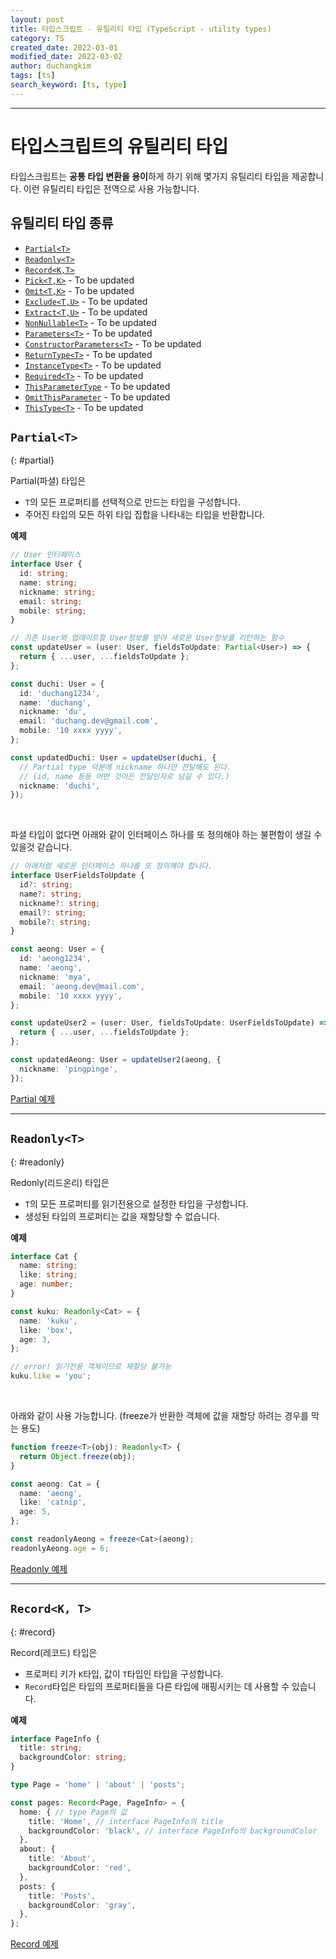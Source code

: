 ```yaml
---
layout: post
title: 타입스크립트 - 유틸리티 타입 (TypeScript - utility types)
category: TS
created_date: 2022-03-01
modified_date: 2022-03-02
author: duchangkim
tags: [ts]
search_keyword: [ts, type]
---
```

***

# 타입스크립트의 유틸리티 타입
타입스크립트는 **공통 타입 변환을 용이**하게 하기 위해 몇가지 유틸리티 타입을 제공합니다. 이런 유틸리티 타입은 전역으로 사용 가능합니다.

## 유틸리티 타입 종류
- [`Partial<T>`](#partial)
- [`Readonly<T>`](#readonly)
- [`Record<K,T>`](#record)
- [`Pick<T,K>`](#pick) - To be updated
- [`Omit<T,K>`](#omit) - To be updated
- [`Exclude<T,U>`](#exclude) - To be updated
- [`Extract<T,U>`](#extract) - To be updated
- [`NonNullable<T>`](#nonnullable) - To be updated
- [`Parameters<T>`](#parameters) - To be updated
- [`ConstructorParameters<T>`](#constructorparameters) - To be updated
- [`ReturnType<T>`](#returntype) - To be updated
- [`InstanceType<T>`](#instancetype) - To be updated
- [`Required<T>`](#required) - To be updated
- [`ThisParameterType`](#thisparametertype) - To be updated
- [`OmitThisParameter`](#omitthisparameter) - To be updated
- [`ThisType<T>`](#thistype) - To be updated

## `Partial<T>`
{: #partial}

Partial(파셜) 타입은
- `T`의 모든 프로퍼티를 선택적으로 만드는 타입을 구성합니다. 
- 주어진 타입의 모든 하위 타입 집합을 나타내는 타입을 반환합니다.

**예제**
```typescript
// User 인터페이스
interface User {
  id: string;
  name: string;
  nickname: string;
  email: string;
  mobile: string;
}

// 기존 User와 업데이트할 User정보를 받아 새로운 User정보를 리턴하는 함수
const updateUser = (user: User, fieldsToUpdate: Partial<User>) => {
  return { ...user, ...fieldsToUpdate };
};

const duchi: User = {
  id: 'duchang1234',
  name: 'duchang',
  nickname: 'du',
  email: 'duchang.dev@gmail.com',
  mobile: '10 xxxx yyyy',
};

const updatedDuchi: User = updateUser(duchi, {
  // Partial type 덕분에 nickname 하나만 전달해도 된다. 
  // (id, name 등등 어떤 것이든 전달인자로 넘길 수 있다.)
  nickname: 'duchi',
});
```
<br />

파셜 타입이 없다면 아래와 같이 인터페이스 하나를 또 정의해야 하는 불편함이 생길 수 있을것 같습니다.
```typescript
// 아래처럼 새로운 인터페이스 하나를 또 정의해야 합니다.
interface UserFieldsToUpdate {
  id?: string;
  name?: string;
  nickname?: string;
  email?: string;
  mobile?: string;
}

const aeong: User = {
  id: 'aeong1234',
  name: 'aeong',
  nickname: 'mya',
  email: 'aeong.dev@mail.com',
  mobile: '10 xxxx yyyy',
};

const updateUser2 = (user: User, fieldsToUpdate: UserFieldsToUpdate) => {
  return { ...user, ...fieldsToUpdate };
};

const updatedAeong: User = updateUser2(aeong, {
  nickname: 'pingpinge',
});
```

[Partial 예제](https://stackblitz.com/edit/typescript-mfz6zi?file=PartialType.ts)


***

## `Readonly<T>`
{: #readonly}

Redonly(리드온리) 타입은
- `T`의 모든 프로퍼티를 읽기전용으로 설정한 타입을 구성합니다.
- 생성된 타입의 프로퍼티는 값을 재할당할 수 없습니다.

**예제**
```typescript
interface Cat {
  name: string;
  like: string;
  age: number;
}

const kuku: Readonly<Cat> = {
  name: 'kuku',
  like: 'box',
  age: 3,
};

// error! 읽기전용 객체이므로 재할당 불가능
kuku.like = 'you';
```

<br />

아래와 같이 사용 가능합니다. (freeze가 반환한 객체에 값을 재할당 하려는 경우를 막는 용도)
```typescript
function freeze<T>(obj): Readonly<T> {
  return Object.freeze(obj);
}

const aeong: Cat = {
  name: 'aeong',
  like: 'catnip',
  age: 5,
};

const readonlyAeong = freeze<Cat>(aeong);
readonlyAeong.age = 6;
```

[Readonly 예제](https://stackblitz.com/edit/typescript-mfz6zi?file=Readonly.ts)

***

## `Record<K, T>`
{: #record}

Record(레코드) 타입은
- 프로퍼티 키가 `K`타입, 값이 `T`타입인 타입을 구성합니다.
- `Record`타입은 타입의 프로퍼티들을 다른 타입에 매핑시키는 데 사용할 수 있습니다.

**예제**
```typescript
interface PageInfo {
  title: string;
  backgroundColor: string;
}

type Page = 'home' | 'about' | 'posts';

const pages: Record<Page, PageInfo> = {
  home: { // type Page의 값
    title: 'Home', // interface PageInfo의 title
    backgroundColor: 'black', // interface PageInfo의 backgroundColor
  },
  about: {
    title: 'About',
    backgroundColor: 'red',
  },
  posts: {
    title: 'Posts',
    backgroundColor: 'gray',
  },
};
```

[Record 예제](https://stackblitz.com/edit/typescript-mfz6zi?file=Record.ts)